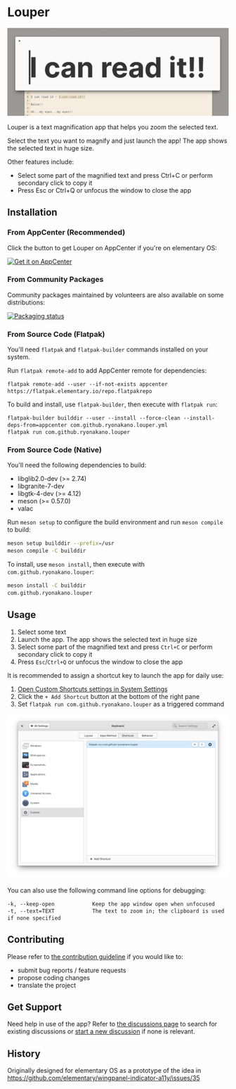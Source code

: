 # Louper
![app screenshot](data/Screenshot.png)

Louper is a text magnification app that helps you zoom the selected text.

Select the text you want to magnify and just launch the app! The app shows the selected text in huge size.

Other features include:

* Select some part of the magnified text and press Ctrl+C or perform secondary click to copy it
* Press Esc or Ctrl+Q or unfocus the window to close the app

## Installation
### From AppCenter (Recommended)
Click the button to get Louper on AppCenter if you're on elementary OS:

[![Get it on AppCenter](https://appcenter.elementary.io/badge.svg)](https://appcenter.elementary.io/com.github.ryonakano.louper)

### From Community Packages
Community packages maintained by volunteers are also available on some distributions:

[![Packaging status](https://repology.org/badge/vertical-allrepos/louper.svg)](https://repology.org/project/louper/versions)

### From Source Code (Flatpak)
You'll need `flatpak` and `flatpak-builder` commands installed on your system.

Run `flatpak remote-add` to add AppCenter remote for dependencies:

```
flatpak remote-add --user --if-not-exists appcenter https://flatpak.elementary.io/repo.flatpakrepo
```

To build and install, use `flatpak-builder`, then execute with `flatpak run`:

```
flatpak-builder builddir --user --install --force-clean --install-deps-from=appcenter com.github.ryonakano.louper.yml
flatpak run com.github.ryonakano.louper
```

### From Source Code (Native)
You'll need the following dependencies to build:

* libglib2.0-dev (>= 2.74)
* libgranite-7-dev
* libgtk-4-dev (>= 4.12)
* meson (>= 0.57.0)
* valac

Run `meson setup` to configure the build environment and run `meson compile` to build:

```bash
meson setup builddir --prefix=/usr
meson compile -C builddir
```

To install, use `meson install`, then execute with `com.github.ryonakano.louper`:

```bash
meson install -C builddir
com.github.ryonakano.louper
```

## Usage
1. Select some text
2. Launch the app. The app shows the selected text in huge size
3. Select some part of the magnified text and press `Ctrl+C` or perform secondary click to copy it
4. Press `Esc`/`Ctrl+Q` or unfocus the window to close the app

It is recommended to assign a shortcut key to launch the app for daily use:

1. [Open Custom Shortcuts settings in System Settings](settings://input/keyboard/shortcuts/custom)
2. Click the `+ Add Shortcut` button at the bottom of the right pane
3. Set `flatpak run com.github.ryonakano.louper` as a triggered command

![assign shortcut](data/assign-shortcut.png)

You can also use the following command line options for debugging:

```
-k, --keep-open            Keep the app window open when unfocused
-t, --text=TEXT            The text to zoom in; the clipboard is used if none specified
```

## Contributing
Please refer to [the contribution guideline](CONTRIBUTING.md) if you would like to:

- submit bug reports / feature requests
- propose coding changes
- translate the project

## Get Support
Need help in use of the app? Refer to [the discussions page](https://github.com/ryonakano/louper/discussions) to search for existing discussions or [start a new discussion](https://github.com/ryonakano/louper/discussions/new/choose) if none is relevant.

## History
Originally designed for elementary OS as a prototype of the idea in https://github.com/elementary/wingpanel-indicator-a11y/issues/35
